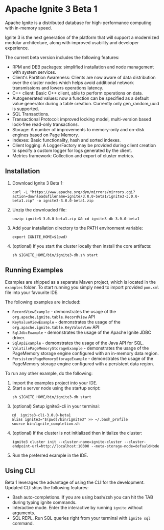 # Apache Ignite 3 Beta 1

Apache Ignite is a distributed database for high-performance computing with in-memory speed.

Ignite 3 is the next generation of the platform that will support a modernized modular architecture,
along with improved usability and developer experience.

The current beta version includes the following features:
* RPM and DEB packages: simplified installation and node management 
with system services.
* Client's Partition Awareness: Clients are now aware of data distribution over the cluster nodes which helps avoid 
additional network transmissions and lowers operations latency.
* C++ client:  Basic C++ client, able to perform operations on data.
* Autogenerated values: now a function can be specified as a default value generator during a table creation.
Currently only gen_random_uuid is supported.
* SQL Transactions.
* Transactional Protocol: improved locking model, multi-version based
lock-free read-only transactions.
* Storage: A number of improvements to memory-only and on-disk engines 
based on Page Memory.
* Indexes: Basic functionality, hash and sorted indexes.
* Client logging: A LoggerFactory may be provided during client 
creation to specify a custom logger for logs generated by the client.
* Metrics framework: Collection and export of cluster metrics.


## Installation

1. Download Ignite 3 Beta 1:
   ```
   curl -L "https://www.apache.org/dyn/mirrors/mirrors.cgi?action=download&filename=ignite/3.0.0-beta1/ignite3-3.0.0-beta1.zip" -o ignite3-3.0.0-beta1.zip
   ```
2. Unzip the downloaded file:
   ```
   unzip ignite3-3.0.0-beta1.zip && cd ignite3-db-3.0.0-beta1
   ```
3. Add your installation directory to the PATH environment variable:
   ```
   export IGNITE_HOME=$(pwd)
   ```
4. (optional) If you start the cluster locally then install the core artifacts:
   ```
   sh $IGNITE_HOME/bin/ignite3-db.sh start
   ```

## Running Examples

Examples are shipped as a separate Maven project, which is located in the `examples` folder.
To start running you simply need to import provided `pom.xml` file into your favourite IDE.

The following examples are included:
* `RecordViewExample` - demonstrates the usage of the `org.apache.ignite.table.RecordView` API
* `KeyValueViewExample` - demonstrates the usage of the `org.apache.ignite.table.KeyValueView` API
* `SqlJdbcExample` - demonstrates the usage of the Apache Ignite JDBC driver.
* `SqlApiExample` - demonstrates the usage of the Java API for SQL.
* `VolatilePageMemoryStorageExample` - demonstrates the usage of the PageMemory storage engine configured with an in-memory data region.
* `PersistentPageMemoryStorageExample` - demonstrates the usage of the PageMemory storage engine configured with a persistent data region.

To run any other example, do the following:
1. Import the examples project into your IDE.
2. Start a server node using the startup script:
   ```
   sh $IGNITE_HOME/bin/ignite3-db start
   ```
3. (optional) Setup ignite3-cli in your terminal:
```
   cd  ignite3-cli-3.0.0-beta1
   alias ignite3="$(pwd)/bin/ignite3" >> ~/.bash_profile
   source bin/ignite_completion.sh 
```
4. (optional) If the cluster is not initialized then initialize the cluster:
   ```
   ignite3 cluster init --cluster-name=ignite-cluster --cluster-endpoint-url=http://localhost:10300 --meta-storage-node=defauldNode
   ```
5. Run the preferred example in the IDE.

## Using CLI

Beta 1 leverages the advantage of using the CLI for the development. Updated CLI ships the following features:
* Bash auto-completions. If you are using bash/zsh you can hit the TAB during typing ignite commands.
* Interactive mode. Enter the interactive by running `ignite` without arguments.
* SQL REPL. Run SQL queries right from your terminal with `ignite sql` command.
